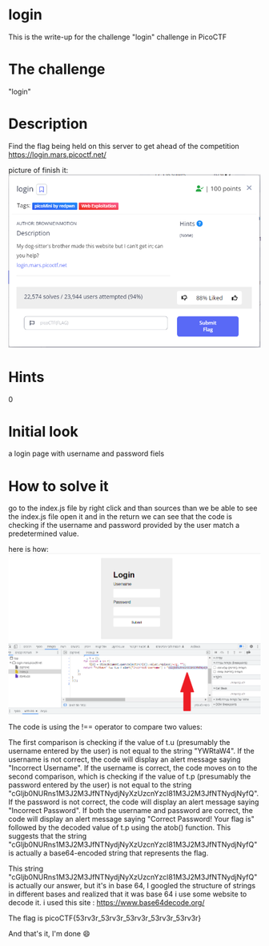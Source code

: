 # login
This is the write-up for the challenge "login" challenge in PicoCTF

# The challenge
"login" 

# Description
Find the flag being held on this server to get ahead of the competition https://login.mars.picoctf.net/

picture of finish it:
![](img/success-screenshot.bmp)


# Hints
0

# Initial look
a login page with username and password fiels

# How to solve it
go to the index.js file by right click and than sources than we be able to see the index.js file open it and in the return 
we can see that the code is checking if the username and password provided by the user match a predetermined value.

here is how:
![](img/the-answer-screenshot.bmp)

The code is using the !== operator to compare two values:

The first comparison is checking if the value of t.u (presumably the username entered by the user) is not equal to the string "YWRtaW4".
If the username is not correct, the code will display an alert message saying "Incorrect Username".
If the username is correct, the code moves on to the second comparison, which is checking if the value of t.p (presumably the password entered by the user) is not equal to the string "cGljb0NURns1M3J2M3JfNTNydjNyXzUzcnYzcl81M3J2M3JfNTNydjNyfQ".
If the password is not correct, the code will display an alert message saying "Incorrect Password".
If both the username and password are correct, the code will display an alert message saying "Correct Password! Your flag is" followed by the decoded value of t.p using the atob() function. This suggests that the string "cGljb0NURns1M3J2M3JfNTNydjNyXzUzcnYzcl81M3J2M3JfNTNydjNyfQ" is actually a base64-encoded string that represents the flag.


This string "cGljb0NURns1M3J2M3JfNTNydjNyXzUzcnYzcl81M3J2M3JfNTNydjNyfQ" is actually our answer, but it's in base 64, I googled the structure of strings in different bases and realized that it was base 64
i use some website to decode it.
i used this site : https://www.base64decode.org/

The flag is picoCTF{53rv3r_53rv3r_53rv3r_53rv3r_53rv3r}

And that's it, I'm done  😄
